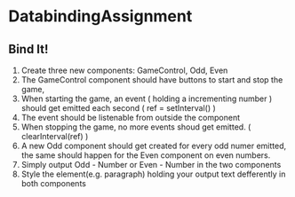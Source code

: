 # DatabindingAssignment

## Bind It!

1. Create three new components: GameControl, Odd, Even
2. The GameControl component should have buttons to start and stop the game,
3. When starting the game, an event ( holding a incrementing number ) should get emitted each second ( ref = setInterval() )
4. The event should be listenable from outside the component
5. When stopping the game, no more events shoud get emitted. ( clearInterval(ref) )
6. A new Odd component should get created for every odd numer emitted, the same should happen for the Even component on even numbers.
7. Simply output Odd - Number or Even - Number in the two components
8. Style the element(e.g. paragraph) holding your output text defferently in both components
